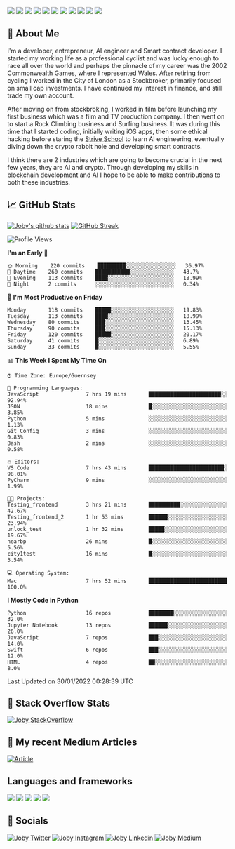 ![](https://img.shields.io/badge/iOS-000000?style=for-the-badge&logo=ios&logoColor=white)
![](https://img.shields.io/badge/Python-3776AB?style=for-the-badge&logo=python&logoColor=white)
![](https://img.shields.io/badge/Swift-FA7343?style=for-the-badge&logo=swift&logoColor=white)
![](https://img.shields.io/badge/Bootstrap-563D7C?style=for-the-badge&logo=bootstrap&logoColor=white)
![](https://img.shields.io/badge/MongoDB-4EA94B?style=for-the-badge&logo=mongodb&logoColor=white)
![](https://img.shields.io/badge/Heroku-430098?style=for-the-badge&logo=heroku&logoColor=white)
[![](https://img.shields.io/badge/Stack_Overflow-FE7A16?style=for-the-badge&logo=stack-overflow&logoColor=white)](https://stackoverflow.com/users/7301801/joby)
[![](https://img.shields.io/badge/LinkedIn-0077B5?style=for-the-badge&logo=linkedin&logoColor=white)](https://www.linkedin.com/in/jobyi/)
[![](https://img.shields.io/badge/Twitter-1DA1F2?style=for-the-badge&logo=twitter&logoColor=white)](https://twitter.com/Jobyid)
[![](https://img.shields.io/badge/Instagram-E4405F?style=for-the-badge&logo=instagram&logoColor=white)](https://www.instagram.com/jobyid/)
[![](https://img.shields.io/badge/Medium-12100E?style=for-the-badge&logo=medium&logoColor=white)](https://jobyid.medium.com)

## &#x1f; About Me

I'm a developer, entrepreneur, AI engineer and Smart contract developer.
I started my working life as a professional cyclist and was lucky enough to race all over the world and perhaps the pinnacle of my career was the 2002 Commonwealth Games, where I represented Wales.
After retiring from cycling I worked in the City of London as a Stockbroker, primarily focused on small cap investments. I have continued my interest in finance, and still trade my own account.

After moving on from stockbroking, I worked in film before launching my first business which was a film and TV production company. I then went on to start a Rock Climbing business and Surfing business. It was during this time that I started coding, initially writing iOS apps, then some ethical hacking before staring the [Strive School](https://strive.school) to learn AI engineering, eventually diving down the crypto rabbit hole and developing smart contracts. 

I think there are 2 industries which are going to become crucial in the next few years, they are AI and crypto. Through developing my skills in blockchain development and AI I hope to be able to make contributions to both these industries. 

## &#x1f4c8; GitHub Stats

[![Joby's github stats](https://github-readme-stats.vercel.app/api?username=jobyid&count_private=true&show_icons=true&theme=radical)](https://github.com/anuraghazra/github-readme-stats) [![GitHub Streak](https://github-readme-streak-stats.herokuapp.com/?user=jobyid&theme=dark)](https://github.com/DenverCoder1/github-readme-streak-stats)

<!--START_SECTION:waka-->
![Profile Views](http://img.shields.io/badge/Profile%20Views-0-blue)

**I'm an Early 🐤** 

```text
🌞 Morning    220 commits    █████████░░░░░░░░░░░░░░░░   36.97% 
🌆 Daytime    260 commits    ███████████░░░░░░░░░░░░░░   43.7% 
🌃 Evening    113 commits    ████░░░░░░░░░░░░░░░░░░░░░   18.99% 
🌙 Night      2 commits      ░░░░░░░░░░░░░░░░░░░░░░░░░   0.34%

```
📅 **I'm Most Productive on Friday** 

```text
Monday       118 commits    █████░░░░░░░░░░░░░░░░░░░░   19.83% 
Tuesday      113 commits    ████░░░░░░░░░░░░░░░░░░░░░   18.99% 
Wednesday    80 commits     ███░░░░░░░░░░░░░░░░░░░░░░   13.45% 
Thursday     90 commits     ███░░░░░░░░░░░░░░░░░░░░░░   15.13% 
Friday       120 commits    █████░░░░░░░░░░░░░░░░░░░░   20.17% 
Saturday     41 commits     █░░░░░░░░░░░░░░░░░░░░░░░░   6.89% 
Sunday       33 commits     █░░░░░░░░░░░░░░░░░░░░░░░░   5.55%

```


📊 **This Week I Spent My Time On** 

```text
⌚︎ Time Zone: Europe/Guernsey

💬 Programming Languages: 
JavaScript               7 hrs 19 mins       ███████████████████████░░   92.94% 
JSON                     18 mins             █░░░░░░░░░░░░░░░░░░░░░░░░   3.85% 
Python                   5 mins              ░░░░░░░░░░░░░░░░░░░░░░░░░   1.13% 
Git Config               3 mins              ░░░░░░░░░░░░░░░░░░░░░░░░░   0.83% 
Bash                     2 mins              ░░░░░░░░░░░░░░░░░░░░░░░░░   0.58%

🔥 Editors: 
VS Code                  7 hrs 43 mins       ████████████████████████░   98.01% 
PyCharm                  9 mins              ░░░░░░░░░░░░░░░░░░░░░░░░░   1.99%

🐱‍💻 Projects: 
Testing_frontend         3 hrs 21 mins       ██████████░░░░░░░░░░░░░░░   42.67% 
Testing_frontend_2       1 hr 53 mins        ██████░░░░░░░░░░░░░░░░░░░   23.94% 
unlock_test              1 hr 32 mins        █████░░░░░░░░░░░░░░░░░░░░   19.67% 
nearbp                   26 mins             █░░░░░░░░░░░░░░░░░░░░░░░░   5.56% 
city1test                16 mins             █░░░░░░░░░░░░░░░░░░░░░░░░   3.54%

💻 Operating System: 
Mac                      7 hrs 52 mins       █████████████████████████   100.0%

```

**I Mostly Code in Python** 

```text
Python                   16 repos            ████████░░░░░░░░░░░░░░░░░   32.0% 
Jupyter Notebook         13 repos            ██████░░░░░░░░░░░░░░░░░░░   26.0% 
JavaScript               7 repos             ███░░░░░░░░░░░░░░░░░░░░░░   14.0% 
Swift                    6 repos             ███░░░░░░░░░░░░░░░░░░░░░░   12.0% 
HTML                     4 repos             ██░░░░░░░░░░░░░░░░░░░░░░░   8.0%

```



 Last Updated on 30/01/2022 00:28:39 UTC
<!--END_SECTION:waka-->


## &#x1f; Stack Overflow Stats 

[![Joby StackOverflow](https://github-readme-stackoverflow.vercel.app/?userID=7301801&layout=compact)](https://stackoverflow.com/users/7301801/joby)


## &#x1f; My recent Medium Articles
[![Article](https://github-readme-medium-recent-article.vercel.app/medium/@jobyid/0)](https://jobyid.medium.com)
 

## Languages and frameworks
![](https://img.shields.io/badge/iOS-000000?style=for-the-badge&logo=ios&logoColor=white)
![](https://img.shields.io/badge/Python-3776AB?style=for-the-badge&logo=python&logoColor=white)
![](https://img.shields.io/badge/Swift-FA7343?style=for-the-badge&logo=swift&logoColor=white)
![](https://img.shields.io/badge/Bootstrap-563D7C?style=for-the-badge&logo=bootstrap&logoColor=white)
![](https://img.shields.io/badge/MongoDB-4EA94B?style=for-the-badge&logo=mongodb&logoColor=white)


## &#x1f; Socials 
[![Joby Twitter](https://img.shields.io/badge/Twitter-1DA1F2?style=for-the-badge&logo=twitter&logoColor=white)](https://twitter.com/jobyid)
[![Joby Instagram](https://img.shields.io/badge/Instagram-E4405F?style=for-the-badge&logo=instagram&logoColor=white)](https://instagram.com/jobyid)
[![Joby Linkedin](https://img.shields.io/badge/LinkedIn-0077B5?style=for-the-badge&logo=linkedin&logoColor=white)](https://www.linkedin.com/in/jobyi)
[![Joby Medium](https://img.shields.io/badge/Medium-12100E?style=for-the-badge&logo=medium&logoColor=white)](https://jobyid.medium.com)


